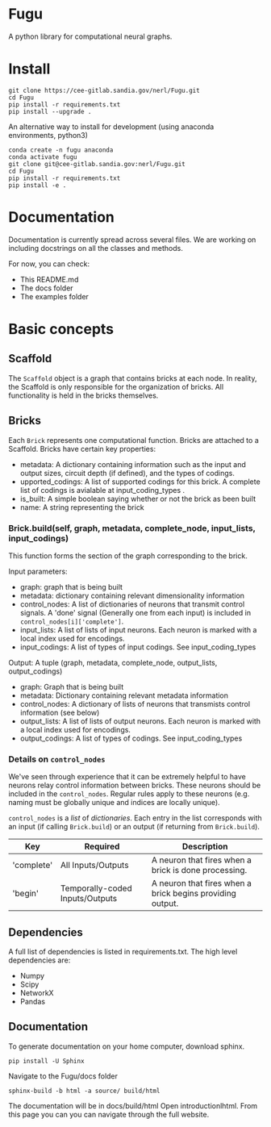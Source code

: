 # Fugu
A python library for computational neural graphs.

# Install
```
git clone https://cee-gitlab.sandia.gov/nerl/Fugu.git
cd Fugu
pip install -r requirements.txt
pip install --upgrade .
```

An alternative way to install for development (using anaconda environments, python3)
```
conda create -n fugu anaconda
conda activate fugu
git clone git@cee-gitlab.sandia.gov:nerl/Fugu.git
cd Fugu
pip install -r requirements.txt
pip install -e .
```
# Documentation
Documentation is currently spread across several files.  We are working on including docstrings on all the classes and methods.

For now, you can check:
- This README.md
- The docs folder
- The examples folder

# Basic concepts

## Scaffold

The `Scaffold` object is a graph that contains bricks at each node.  In reality, the Scaffold is only responsible for the organization of bricks.  All functionality is held in the bricks themselves.


## Bricks

Each `Brick` represents one computational function.  Bricks are attached to a Scaffold.  Bricks have certain key properties:

- metadata:  A dictionary containing information such as the input and output sizes, circuit depth (if defined), and the types of codings.
- upported_codings:  A list of supported codings for this brick. A complete list of codings is avialable at input_coding_types .   
- is_built:  A simple boolean saying whether or not the brick as been built
- name: A string representing the brick

### Brick.build(self, graph, metadata, complete_node, input_lists, input_codings)

This function forms the section of the graph corresponding to the brick.

Input parameters:
- graph: graph that is being built
- metadata: dictionary containing relevant dimensionality information
- control_nodes: A list of dictionaries of neurons that transmit control signals. A 'done' signal (Generally one from each input) is included in `control_nodes[i]['complete']`.
- input_lists: A list of lists of input neurons.  Each neuron is marked with a local index used for encodings.
- input_codings: A list of types of input codings.  See input_coding_types

Output:
A tuple (graph, metadata, complete_node, output_lists, output_codings)
- graph: Graph that is being built
- metadata: Dictionary containing relevant metadata information
- control_nodes: A dictionary of lists of neurons that transmists control information (see below) 
- output_lists: A list of lists of output neurons.  Each neuron is marked with a local index used for encodings.
- output_codings: A list of types of codings.  See input_coding_types

### Details on `control_nodes`
We've seen through experience that it can be extremely helpful to have neurons relay control
information between bricks.  These neurons should be included in the `control_nodes`.  Regular
rules apply to these neurons (e.g. naming must be globally unique and indices are locally unique).

`control_nodes` is a *list* of *dictionaries*.  Each entry in the list corresponds with
an input (if calling `Brick.build`) or an output (if returning from `Brick.build`).

| Key | Required | Description |
| ------ | ------ | ------ |
| 'complete' | All Inputs/Outputs | A neuron that fires when a brick is done processing. |
| 'begin' | Temporally-coded Inputs/Outputs | A neuron that fires when a brick begins providing output. |




## Dependencies
A full list of dependencies is listed in requirements.txt.  The high level dependencies are:

- Numpy
- Scipy
- NetworkX
- Pandas

## Documentation
To generate documentation on your home computer, download sphinx.
```
pip install -U Sphinx 
```
Navigate to the Fugu/docs folder
```
sphinx-build -b html -a source/ build/html 
```
The documentation will be in docs/build/html 
Open introductionlhtml.  From this page you can you can navigate through the full website.  
